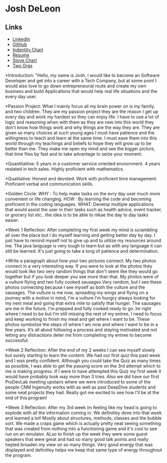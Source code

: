# Josh DeLeon

## Links 

* [LinkedIn](https://www.linkedin.com/in/jodeleon95/)
* [GitHub](https:www.github.com/JoDeleon95)
* [Indentity Chart](https://docs.google.com/drawings/d/1wgQIBFDlIgrJ8smlMjQXRhjZJ97nAxANBm4EG9qoBFw/edit?usp=sharing)
* [Resume](Resume-3.pdf)
* [Stove Chart](https://docs.google.com/document/d/1T272SYcMyxS7CPS8hGgjJpX7BWEcc9HOWSi2-V2i51c/edit?usp=sharing)
* [Two Orgs](Two-Organizations)

*Introduction:
"Hello, my name is Josh, I would like to become an Software Developer and get into a career with a Tech Company, but at some point I would also love to go down entrepreneurial route and create my own business and build Applications that would help real life situations and the every day user.

*Passion Project:
What I mainly focus all my brain power on is my family, and two children. They are my passion project they are the reason I get up every day and work my hardest so they can enjoy life. I have to use a lot of logic and reasoning when with them as they are new into this world they don't know how things work and why things are the way they are. They are given so many choices at such young ages I must have patience and the willingness to teach and learn at the same time. I must ease them into this world through my teachings and beliefs to hope they will grow up to be better than me. They make me open my mind and see the bigger picture, that time flies by fast and to take advantage to seize your moment.

*Quantitatiive:
5 years in a customer service oriented enviornment.
4 years realated in tech sales.
Highly proficient with mathematics.

*Qualitative:
Honest and devoted.
Work with proficient time management.
Proficient verbal and communication skills.

*Golden Circle:
WHY :  To help make tasks on the evry day user much more convenient or life changing.
HOW : By learning the code and becoming proficient in the coding languages.
WHAT: Develop multiple applications that would assist the user in their tasks such as health advice, event tracker, or grocery list etc.. the idea is to be able to mkae the day to day tasks easier.

*Week 1 Reflection:
After completing my first week my mind is scrambling all over the place but I do myself learning and getting better day by day. I just have to remind myself not to give up and to utilize my resources around me. The java language is very tough to learn but as with any language it can still be learned. It's just going to take a long of patience and determination.

*Write a paragraph about how your two pictures connect:
My two photos connect in a very interesting way. If you were to look at the photos they would look like two very random things that don't seem like they would go together but if you look deeper you see more than that. My photos were of a vulture flying and two fully cooked sausages.Very random, but I see these photos connecting because I see myself as both the vulture and the sausages. The vulture is me now, spreading my wings and flying on a journey with a motive in mind, I'm a vulture I'm hungry always looking for my next meal and going that extra mile to satisfy that hunger. The sausages are me in the future, I'm prepped and fully cooked ready to go. Im right where I need to be but I'm still missing the rest of my entree, I need to focus and keep working to finish my meal and get where I want to be. These photos symbolize the steps of where I am now and where I want to be in a few years. It’s all about following a process and staying motivated and not letting any distractions deter me from completing my entree to become successful.

*Week 2 Reflection:
After the end of my 2 weeks I can see myself slowly but surely starting to learn the content. We had our first quiz this past week and I was pretty confident. Although you could take the Quiz as many times as possible, I was able to get the passing score on the 3rd attempt which to me is making progress. If I were to have attempted this Quiz my first week it would have probably took way more than 3 tries. Also we did have our first ProDevLab meeting upstairs where we were introduced to some of the people CNM Ingenuity works with as well as past DeepDive students and some neat projects they had. Really got me excited to see how I'll be at the end of this program!


*Week 3 Reflection:
After my 3rd week im feeling like my head is going to explode with all the information coming in. We definitley dove into that week and learned a lot! Mostly about structures, methods, classes and the bubble sort. We made a craps game which is actually pretty neat seeing something that was created from nothing into a functioning game and it's cool to see run on an emulator. ALso to finish up the week they were some guest speakers that were great and had so many good talk points and really hepled broaden my view on so many things. Very good energy that was displayed and definitley helps me keep that same type of energy throughout the program.




 
